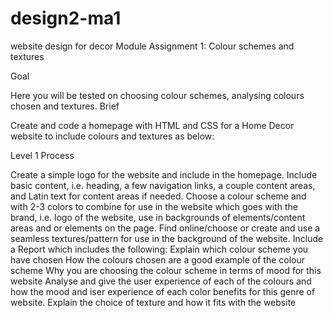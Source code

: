 # design2-ma1
website design for decor
Module Assignment 1: Colour schemes and textures

Goal

Here you will be tested on choosing colour schemes, analysing colours chosen and textures.
Brief

Create and code a homepage with HTML and CSS for a Home Decor website to include colours and textures as below:

Level 1 Process

Create a simple logo for the website and include in the homepage.
Include basic content, i.e. heading, a few navigation links, a couple content areas, and Latin text for content areas if needed.
Choose a colour scheme and with 2-3 colors to combine for use in the website which goes with the brand, i.e. logo of the website, use in backgrounds of elements/content areas and or elements on the page.
Find online/choose or create and use a seamless textures/pattern for use in the background of the website.
Include a Report which includes the following:
Explain which colour scheme you have chosen
How the colours chosen are a good example of the colour scheme
Why you are choosing the colour scheme in terms of mood for this website
Analyse and give the user experience of each of the colours and how the mood and iser experience of each color benefits for this genre of website.
Explain the choice of texture and how it fits with the website
